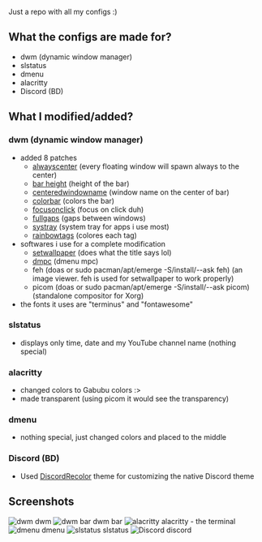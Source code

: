 Just a repo with all my configs :) 

## What the configs are made for?
+ dwm (dynamic window manager)
+ slstatus
+ dmenu
+ alacritty
+ Discord (BD)

## What I modified/added?
### dwm (dynamic window manager)
+ added 8 patches
  - [alwayscenter](https://dwm.suckless.org/patches/alwayscenter/) (every floating window will spawn always to the center)
  - [bar height](https://dwm.suckless.org/patches/bar_height/) (height of the bar)
  - [centeredwindowname](https://dwm.suckless.org/patches/centeredwindowname/) (window name on the center of bar)
  - [colorbar](https://dwm.suckless.org/patches/colorbar/) (colors the bar)
  - [focusonclick](https://dwm.suckless.org/patches/focusonclick/) (focus on click duh)
  - [fullgaps](https://dwm.suckless.org/patches/fullgaps/) (gaps between windows)
  - [systray](https://dwm.suckless.org/patches/systray/) (system tray for apps i use most)
  - [rainbowtags](https://dwm.suckless.org/patches/rainbowtags/) (colores each tag)
+ softwares i use for a complete modification
  - [setwallpaper](https://github.com/speediegamer/setwallpaper) (does what the title says lol)
  - [dmpc](https://github.com/jornmann/dmpc/) (dmenu mpc)
  - feh (doas or sudo pacman/apt/emerge -S/install/--ask feh) (an image viewer. feh is used for setwallpaper to work properly)
  - picom (doas or sudo pacman/apt/emerge -S/install/--ask picom) (standalone compositor for Xorg)
+ the fonts it uses are "terminus" and "fontawesome"

### slstatus
+ displays only time, date and my YouTube channel name (nothing special)

### alacritty
+ changed colors to Gabubu colors :>
+ made transparent (using picom it would see the transparency)

### dmenu
+ nothing special, just changed colors and placed to the middle

### Discord (BD)
+ Used [DiscordRecolor](https://betterdiscord.app/theme/DiscordRecolor) theme for customizing the native Discord theme

## Screenshots
![dwm](https://user-images.githubusercontent.com/88589756/160250288-25aa2684-7a44-434e-b0be-59cd9a5fbcf1.png)
dwm
![dwm bar](https://user-images.githubusercontent.com/88589756/160675317-8dc0a551-212f-4061-89fc-069c8c9e022a.png)
dwm bar
![alacritty](https://user-images.githubusercontent.com/88589756/160250311-a6f1f711-9e1a-474f-b335-dfe8fd3b16a4.png)
alacritty - the terminal
![dmenu](https://user-images.githubusercontent.com/88589756/160250334-797ec0a9-a8a3-496e-9a9f-8cc98f91ce59.png)
dmenu
![slstatus](https://user-images.githubusercontent.com/88589756/160250357-03f345c5-b172-4b5c-b442-114e4ed4f1a1.png)
slstatus
![Discord](https://user-images.githubusercontent.com/88589756/160545895-a5977c52-ee0f-4588-a8c6-c5306e48dc72.png)
discord
